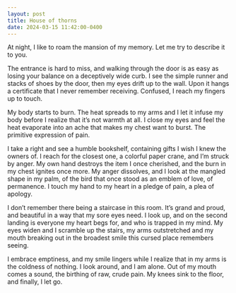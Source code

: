 ```yaml
---
layout: post
title: House of thorns
date: 2024-03-15 11:42:00-0400
---
```


At night, I like to roam the mansion of my memory. Let me try to describe it to you. 


The entrance is hard to miss, and walking through the door is as easy as losing your balance on a deceptively wide curb. I see the simple runner and stacks of shoes by the door, then my eyes drift up to the wall. Upon it hangs a certificate that I never remember receiving. Confused, I reach my fingers up to touch. 


My body starts to burn. The heat spreads to my arms and I let it infuse my body before I realize that it’s not warmth at all. I close my eyes and feel the heat evaporate into an ache that makes my chest want to burst. The primitive expression of pain. 


I take a right and see a humble bookshelf, containing gifts I wish I knew the owners of. I reach for the closest one, a colorful paper crane, and I’m struck by anger. My own hand destroys the item I once cherished, and the burn in my chest ignites once more. My anger dissolves, and I look at the mangled shape in my palm, of the bird that once stood as an emblem of love, of permanence. I touch my hand to my heart in a pledge of pain, a plea of apology.


I don’t remember there being a staircase in this room. It’s grand and proud, and beautiful in a way that my sore eyes need. I look up, and on the second landing is everyone my heart begs for, and who is trapped in my mind. My eyes widen and I scramble up the stairs, my arms outstretched and my mouth breaking out in the broadest smile this cursed place remembers seeing. 


I embrace emptiness, and my smile lingers while I realize that in my arms is the coldness of nothing. I look around, and I am alone. Out of my mouth comes a sound, the birthing of raw, crude pain. My knees sink to the floor, and finally, I let go.